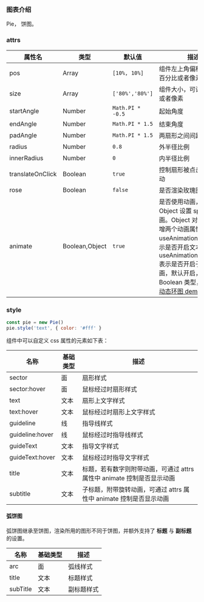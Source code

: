 ### 图表介绍

Pie， 饼图。

### attrs

| 属性名           | 类型           | 默认值           | 描述                                                                                                                                                                                                                                                          |
| ---------------- | -------------- | ---------------- | ------------------------------------------------------------------------------------------------------------------------------------------------------------------------------------------------------------------------------------------------------------- |
| pos              | Array          | `[10%, 10%]`     | 组件左上角偏移，可设置百分比或者像素                                                                                                                                                                                                                          |
| size             | Array          | `['80%','80%']`  | 组件大小，可设置百分比或者像素                                                                                                                                                                                                                                |
| startAngle       | Number         | `Math.PI * -0.5` | 起始角度                                                                                                                                                                                                                                                      |
| endAngle         | Number         | `Math.PI * 1.5`  | 结束角度                                                                                                                                                                                                                                                      |
| padAngle         | Number         | `Math.PI * 1.5`  | 两扇形之间间距                                                                                                                                                                                                                                                |
| radius           | Number         | `0.8`            | 外半径比例                                                                                                                                                                                                                                                    |
| innerRadius      | Number         | `0`              | 内半径比例                                                                                                                                                                                                                                                    |
| translateOnClick | Boolean        | `true`           | 控制扇形被点击时是否移动                                                                                                                                                                                                                                      |
| rose             | Boolean        | `false`          | 是否渲染玫瑰图                                                                                                                                                                                                                                                |
| animate          | Boolean,Object | `true`           | 是否使用动画，可使用 Object 设置 spritejs 动画。Object 对象额外新增两个动画属性供使用，useAnimationOnTitle 表示是否开启文本动画，useAnimationOnSubtitle 表示是否开启子文本动画，默认开启，取值均为 Boolean 类型，可参考 [动态环图 demo](#/examples/pie-donut) |

### style

```javascript
const pie = new Pie()
pie.style('text', { color: '#fff' }
```

组件中可以自定义 css 属性的元素如下表：

| 名称            | 基础类型 | 描述                                                                   |
| --------------- | -------- | ---------------------------------------------------------------------- |
| sector          | 面       | 扇形样式                                                               |
| sector:hover    | 面       | 鼠标经过时扇形样式                                                     |
| text            | 文本     | 扇形上文字样式                                                         |
| text:hover      | 文本     | 鼠标经过时扇形上文字样式                                               |
| guideline       | 线       | 指导线样式                                                             |
| guideline:hover | 线       | 鼠标经过时指导线样式                                                   |
| guideText       | 文本     | 指导文字样式                                                           |
| guideText:hover | 文本     | 鼠标经过时指导文字样式                                                 |
| title           | 文本     | 标题，若有数字则附带动画，可通过 attrs 属性中 animate 控制是否显示动画 |
| subtitle        | 文本     | 子标题，附带旋转动画，可通过 attrs 属性中 animate 控制是否显示动画     |

#### 弧饼图

弧饼图继承至饼图，渲染所用的图形不同于饼图，并额外支持了 **标题** 与 **副标题** 的设置。

| 名称     | 基础类型 | 描述       |
| -------- | -------- | ---------- |
| arc      | 面       | 弧线样式   |
| title    | 文本     | 标题样式   |
| subTitle | 文本     | 副标题样式 |
